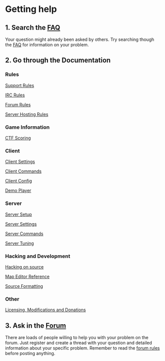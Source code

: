 # Getting help

## 1. Search the [FAQ](support/faq.md)
Your question might already been asked by others. Try searching though the [FAQ](support/faq.md) for information on your problem.

## 2. Go through the Documentation

### Rules

[Support Rules](rules/support_rules.md)

[IRC Rules](rules/irc_rules.md)

[Forum Rules](rules/forum_rules.md)

[Server Hosting Rules](rules/server_rules.md)

### Game Information

[CTF Scoring](ctf_scoring.md)

### Client

[Client Settings](client_settings.md)

[Client Commands](client_commands.md)

[Client Config](client_config.md)

[Demo Player](demo_player.md)

### Server

[Server Setup](server_setup.md)

[Server Settings](server_settings.md)

[Server Commands](server_commands.md)

[Server Tuning](server_tuning.md)


### Hacking and Development

[Hacking on source](hacking.md)

[Map Editor Reference](map_editor_reference.md)

[Source Formatting](nomenclature.md)


### Other

[Licensing, Modifications and Donations](licensing_misc.md)


## 3. Ask in the [Forum](https://www.teeworlds.com/forum/)
There are loads of people willing to help you with your problem on the forum. Just register and create a thread with your question and detailed information about your specific problem. Remember to read the [forum rules](rules/forum_rules.md) before posting anything.
